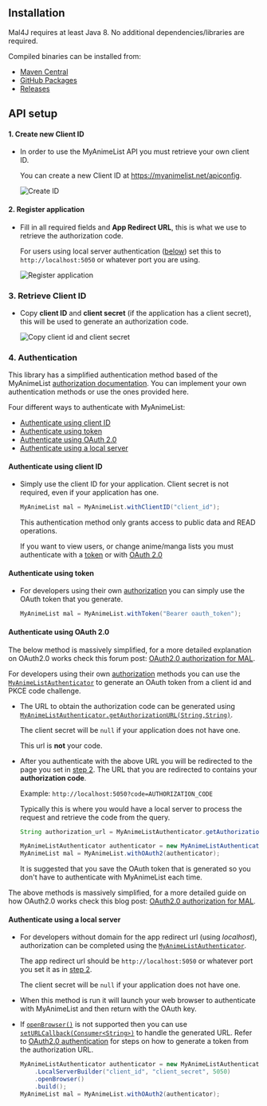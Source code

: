 ## Installation

Mal4J requires at least Java 8. No additional dependencies/libraries are required.

Compiled binaries can be installed from:

 - [Maven Central](https://mvnrepository.com/artifact/com.kttdevelopment/mal4j)
 - [GitHub Packages](https://github.com/KatsuteDev/Mal4J/packages/1104772)
 - [Releases](https://github.com/KatsuteDev/Mal4J/releases)

## API setup

#### 1. Create new Client ID

- In order to use the MyAnimeList API you must retrieve your own client ID.

    You can create a new Client ID at <https://myanimelist.net/apiconfig>.

    ![Create ID](https://raw.githubusercontent.com/KatsuteDev/Mal4J/main/assets/setup-1.png)

#### 2. Register application

 - Fill in all required fields and **App Redirect URL**, this is what we use to retrieve the authorization code.

   For users using local server authentication ([below](#authenticate-using-a-local-server)) set this to `http://localhost:5050` or whatever port you are using.

   ![Register application](https://raw.githubusercontent.com/KatsuteDev/Mal4J/main/assets/setup-2.png)

### 3. Retrieve Client ID

 - Copy **client ID** and **client secret** (if the application has a client secret), this will be used to generate an authorization code.

   ![Copy client id and client secret](https://raw.githubusercontent.com/KatsuteDev/Mal4J/main/assets/setup-3.png)

### 4. Authentication

This library has a simplified authentication method based of the MyAnimeList [authorization documentation](https://myanimelist.net/apiconfig/references/authorization#client-registration). You can implement your own authentication methods or use the ones provided here.

Four different ways to authenticate with MyAnimeList:

 - [Authenticate using client ID](#authenticate-using-client-id)
 - [Authenticate using token](#authenticate-using-token)
 - [Authenticate using OAuth 2.0](#authenticate-using-oauth-20)
 - [Authenticate using a local server](#authenticate-using-a-local-server)

#### Authenticate using client ID

 - Simply use the client ID for your application. Client secret is not required, even if your application has one.

   ```java
   MyAnimeList mal = MyAnimeList.withClientID("client_id");
   ```

   This authentication method only grants access to public data and READ operations.

   If you want to view users, or change anime/manga lists you must authenticate with a [token](#authenticate-using-token) or with [OAuth 2.0](#authenticate-using-oauth-20)

#### Authenticate using token

 - For developers using their own [authorization](https://myanimelist.net/apiconfig/references/authorization#client-registration) you can simply use the OAuth token that you generate.

   ```java
   MyAnimeList mal = MyAnimeList.withToken("Bearer oauth_token");
   ```

#### Authenticate using OAuth 2.0

The below method is massively simplified, for a more detailed explanation on OAuth2.0 works check this forum post: [OAuth2.0 authorization for MAL](https://myanimelist.net/blog.php?eid=835707).

For developers using their own [authorization](https://myanimelist.net/apiconfig/references/authorization#step-1-generate-a-code-verifier-and-challenge) methods you can use the [`MyAnimeListAuthenticator`](https://docs.katsute.dev/mal4j/Mal4J/com/kttdevelopment/mal4j/MyAnimeListAuthenticator.html) to generate an OAuth token from a client id and PKCE code challenge.

 - The URL to obtain the authorization code can be generated using [`MyAnimeListAuthenticator.getAuthorizationURL(String,String)`](https://docs.katsute.dev/mal4j/Mal4J/com/kttdevelopment/mal4j/MyAnimeListAuthenticator.html#getAuthorizationURL(java.lang.String,java.lang.String)).

   The client secret will be `null` if your application does not have one.

   This url is **not** your code.

 - After you authenticate with the above URL you will be redirected to the page you set in [step 2](#2-register-application). The URL that you are redirected to contains your **authorization code**.

   Example: `http://localhost:5050?code=AUTHORIZATION_CODE`

   Typically this is where you would have a local server to process the request and retrieve the code from the query.

   ```java
   String authorization_url = MyAnimeListAuthenticator.getAuthorizationURL("client_id", "PKCE_code_challenge");

   MyAnimeListAuthenticator authenticator = new MyAnimeListAuthenticator(new Authorization("client_id", "client_secret", "authorization_code", "PKCE_code_challenge"));
   MyAnimeList mal = MyAnimeList.withOAuth2(authenticator);
   ```

   It is suggested that you save the OAuth token that is generated so you don't have to authenticate with MyAnimeList each time.

The above methods is massively simplified, for a more detailed guide on how OAuth2.0 works check this blog post: [OAuth2.0 authorization for MAL](https://myanimelist.net/blog.php?eid=835707).

#### Authenticate using a local server

 - For developers without domain for the app redirect url (using *localhost*), authorization can be completed using the [`MyAnimeListAuthenticator`](https://docs.katsute.dev/mal4j/Mal4J/com/kttdevelopment/mal4j/MyAnimeListAuthenticator.html).

   The app redirect url should be `http://localhost:5050` or whatever port you set it as in [step 2](#2-register-application).

   The client secret will be `null` if your application does not have one.

 - When this method is run it will launch your web browser to authenticate with MyAnimeList and then return with the OAuth key.

 - If [`openBrowser()`](https://docs.katsute.dev/mal4j/Mal4J/com/kttdevelopment/mal4j/MyAnimeListAuthenticator.LocalServerBuilder.html#openBrowser()) is not supported then you can use [`setURLCallback(Consumer<String>)`](https://docs.katsute.dev/mal4j/Mal4J/com/kttdevelopment/mal4j/MyAnimeListAuthenticator.LocalServerBuilder.html#setURLCallback(java.util.function.Consumer)) to handle the generated URL. Refer to [OAuth2.0 authentication](#authenticate-using-oauth-20) for steps on how to generate a token from the authorization URL.

   ```java
   MyAnimeListAuthenticator authenticator = new MyAnimeListAuthenticator
       .LocalServerBuilder("client_id", "client_secret", 5050)
       .openBrowser()
       .build();
   MyAnimeList mal = MyAnimeList.withOAuth2(authenticator);
   ```